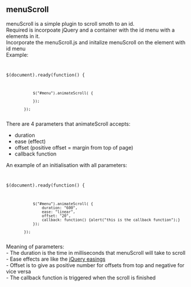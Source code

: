 <h2>menuScroll</h2>

<div>menuScroll is a simple plugin to scroll smoth to an id.</div>

<div>Required is incorpoate jQuery and a container with the id menu with a elements in it.</div>

<div>Incorporate the menuScroll.js and initalize menuScroll on the element with id menu</div>

<div>Example:</div>

<code class="highlight highlight-text-html-basic">

$(document).ready(function() {
	
                $("#menu").animateScroll( {
                    
                });
                
            });

</code>

<div>There are 4 parameters that animateScroll accepts:</div>

<ul>
<li>duration</li>
<li>ease (effect)</li>
<li>offset (positive offset = margin from top of page)</li>
<li>callback function</li>
</ul>

<div>An example of an initialisation with all parameters:</div>


<code class="highlight highlight-text-html-basic">

$(document).ready(function() {
	
                $("#menu").animateScroll( {
                    duration: "600",
                    ease: "linear",
                    offset: "20",
                    callback: function() {alert("this is the callback function");}
                });
                
            });

</code>

<div>Meaning of parameters:</div>

<div>- The duration is the time in milliseconds that menuScroll will take to scroll</div>
<div>- Ease effects are like the <a href="https://jqueryui.com/easing/" target="_blank">jQuery easings</a></div>
<div>- Offset is to give as positive number for offsets from top and negative for vice versa</div>
<div>- The callback function is triggered when the scroll is finished</div>